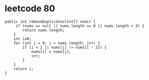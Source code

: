 # leetcode 80
    public int removeDuplicates(int[] nums) {
         if (nums == null || nums.length == 0 || nums.length < 3) {
            return nums.length;
        }
        int i=0;
        for (int j = 0; j < nums.length; j++) {
            if (i < 2 || nums[j] != nums[i - 2]) {
                nums[i] = nums[j];
                i++;
            }
        }
        return i;
    }
